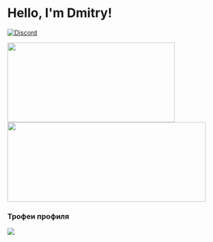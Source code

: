 # Hello, I'm Dmitry!
[![Discord](https://lanyard.cnrad.dev/api/1052180779435839558)](https://discord.com/users/1052180779435839558)

<div>
  <img height="180em" width="378em" src="https://github-readme-stats.vercel.app/api?username=mrezeryt&count_private=true&show_icons=true&theme=github_dark"/>
  <img height="180em" width="448em" src="https://github-readme-stats.vercel.app/api/top-langs/?username=wolfdmitrich&langs_count=6&layout=compact&theme=github_dark"/>
</div>

### Трофеи профиля
<img src="https://github-profile-trophy.vercel.app/?username=wolfdmitrich&column=3&theme=onedark"/>
